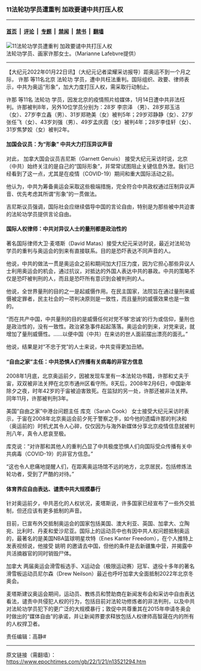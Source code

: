 ### 11法轮功学员遭重判 加政要谴中共打压人权

---

#### [首页](../../../..?n13521294) &nbsp;|&nbsp; [评论](../../../../../epoch-comment?n13521294) &nbsp;|&nbsp; [专题](../../../../../epoch-special?n13521294) &nbsp;|&nbsp; [禁闻](../../../../../epoch-news?n13521294) &nbsp;|&nbsp; [禁书](../../../../../books?n13521294) &nbsp;|&nbsp; [翻墙](https://github.com/gfw-breaker/nogfw/blob/master/README.md?n13521294)


<div><img alt="11法轮功学员遭重判 加政要谴中共打压人权" class="attachment-djy_600_400 size-djy_600_400 wp-post-image" src="https://i.epochtimes.com/assets/uploads/2022/01/id13511363-2012_1-600x400.jpg"/>
<div class="caption">
 法轮功学员、画家许那女士。（Marianne Lafebvre提供）
</div></div><hr/><div class="post_content" id="artbody" itemprop="articleBody">
 <!-- article content begin -->
 <p>
  【大纪元2022年01月22日讯】（大纪元记者梁耀采访报导）距奥运不到一个月之际，
  <ok href="https://www.epochtimes.com/gb/tag/%E8%AE%B8%E9%82%A3.html">
   许那
  </ok>
  等11名北京
  <ok href="http://cn.epochtimes.com/gb/tag/%e6%b3%95%e8%bc%aa%e5%8a%9f.html">
   法轮功
  </ok>
  学员，遭中共枉法重判。国际组织、政要、律师表示，中共为奥运“形象”，加大力度打压人权，需采取行动制止。
 </p>
 <p>
  <ok href="https://www.epochtimes.com/gb/tag/%E8%AE%B8%E9%82%A3.html">
   许那
  </ok>
  等11名
  <ok href="http://cn.epochtimes.com/gb/tag/%e6%b3%95%e8%bc%aa%e5%8a%9f.html">
   法轮功
  </ok>
  学员，因发北京的疫情照片给媒体，1月14日遭中共非法枉判。许那被判8年，另外10位学员分别为：28岁
  <ok href="http://cn.epochtimes.com/gb/tag/%e6%9d%8e%e5%ae%97%e6%be%a4.html">
   李宗泽
  </ok>
  （男）、28岁郑玉洁（女）、27岁李立鑫（男）、31岁郑艳美（女）被判5年；29岁邓静静（女）、27岁张任飞（女）、43岁刘强（男）、49岁孟庆霞（女）被判4年；28岁李佳轩（女）、31岁焦梦姣（女）被判2年。
 </p>
 <h4>
  加国会议员：为“形象” 中共大力打压异议声音
 </h4>
 <p>
  对此，
  <ok href="https://www.epochtimes.com/gb/tag/%E5%8A%A0%E6%8B%BF%E5%A4%A7%E5%9B%BD%E4%BC%9A%E8%AE%AE%E5%91%98%E5%90%89%E5%B0%BC%E6%96%AF%EF%BC%88garnett-genuis%EF%BC%89.html">
   加拿大国会议员吉尼斯（Garnett Genuis）
  </ok>
  接受大纪元采访时说，北京（中共）始终关注的是自己的“国际形象”，并常常试图阻止关键信息外泄。我们已经看到了这一点，尤其是在疫情（COVID-19）期间和重大国际活动之前。
 </p>
 <p>
  他认为，中共为筹备奥运会采取这些极端措施，完全符合中共政权通过压制异议声音、优先考虑其所谓“形象”的一贯做法。
 </p>
 <p>
  吉尼斯议员强调，国际社会应继续倡导中国的言论自由，特别是为那些被中共迫害的法轮功学员提供言论自由。
 </p>
 <h4>
  国际人权律师：中共对异议人士的量刑都是政治性的
 </h4>
 <p>
  著名国际律师大卫‧麦塔斯（David Matas）接受大纪元采访时说，最近对法轮功学员的重判与奥运会的到来有直接联系。目的是恐吓表达不同声音的人。
 </p>
 <p>
  他说，中共的做法一贯是奥运会之前和期间加大打压​​力度，因为它担心那些异议人士利用奥运会的机会，通过抗议，对抵达的外国人表达中共的暴政。中共的策略不仅是恐吓被判刑的人，而且是恐吓所有意识到会被判刑的人。
 </p>
 <p>
  他说，全世界量刑的目的之一是起威慑作用。在民主国家，法院旨在通过量刑来威慑被定罪者，民主社会的一项判决原则是一致性，而且量刑的威慑效果也是一致的。
 </p>
 <p>
  “而在共产中国，中共量刑的目的是威慑任何对党不够‘忠诚’的行为或信仰，量刑也是政治性的，没有一致性。政治紧急事件起起落落。奥运会的到来，对党来说，就增加了量刑威慑性。……以便中国（中共）在来访的世人面前摆出漂亮的面孔。”
 </p>
 <p>
  他说，结果是对“不忠于党”的人士来说，中共变得更加丑陋。
 </p>
 <h4>
  “自由之家”主任：中共恐惧人们传播有关病毒的非官方信息
 </h4>
 <p>
  2008年1月底，北京奥运前夕，因被发现车里有一本法轮功书籍，许那和丈夫于宙，双双被非法关押在北京市通州区看守所。8天后，2008年2月6日，中国新年除夕之夜，时年42岁的于宙被迫害致死。在监狱的另一处，许那还被非法关押。同年11月，许那被判刑3年。
 </p>
 <p>
  美国“自由之家”中港台问题主任
  <ok href="https://www.epochtimes.com/gb/tag/%E5%BA%93%E5%85%8B%EF%BC%88sarah-cook%EF%BC%89.html">
   库克（Sarah Cook）
  </ok>
  女士接受大纪元采访时表示，于宙在2008年北京奥运会前夕死于警察之手，如今他的遗孀许那的判决和（奥运前的）时机尤其令人心碎，仅仅因为与海外新媒体分享北京疫情信息就被判刑八年，真令人悲哀至极。
 </p>
 <p>
  库克说：“对许那和其他人的重判凸显了中共极度恐惧人们向国际受众传播有关中共病毒（COVID-19）的非官方信息。”
 </p>
 <p>
  “这也令人悲痛地提醒人们，在距离奥运场馆不远的地方，北京居民，包括修炼法轮功者，受到了严酷的对待。”
 </p>
 <h4>
  体育界应自由表达、谴责中共大规模暴行
 </h4>
 <p>
  针对奥运前夕，中共恶化的人权状况，麦塔斯说，许多国家已经宣布了一些外交抵制，但还应该有更多抵制的声音。
 </p>
 <p>
  目前，已宣布外交抵制奥运会的国家包括美国、澳大利亚、英国、加拿大、立陶宛、比利时、丹麦和爱沙尼亚。国际上的运动员中也有因中共人权问题抵制奥运的，最著名的是美国NBA篮球明星坎特（Enes Kanter Freedom），在个人推特上发表视频说，他接受
  <ok href="http://cn.epochtimes.com/gb/tag/%e5%a7%9a%e6%98%8e.html">
   姚明
  </ok>
  的邀请去中国，但他的条件是去新疆集中营，并揭露中共活摘器官的同时销毁尸体。
 </p>
 <p>
  <ok href="https://www.epochtimes.com/gb/tag/%E5%8A%A0%E6%8B%BF%E5%A4%A7.html">
   加拿大
  </ok>
  两届奥运会滑雪板选手、X运动会（极限运动赛）冠军、退役十多年的著名滑雪板运动员尼尔森（Drew Neilson）最近也呼吁加拿大全面抵制2022年北京冬奥会。
 </p>
 <p>
  麦塔斯建议奥运会期间，运动员、教练员和赞助商在新闻发布会和采访中自由表达看法，谴责中共侵犯人权的行为，包括目前对法轮功修炼者的非法判刑，以及中共对法轮功学员犯下的更广泛的大规模暴行；敦促中共尊重其在2015年申请冬奥会时做出的“媒体自由”的承诺，并让新闻界要求释放包括人权律师高智晟在内的所有的人权捍卫者。
 </p>
 <p>
  责任编辑：高静#
 </p>
 <!-- article content end -->
 <div id="below_article_ad">
 </div>
</div>


---

原文链接（需翻墙）：https://www.epochtimes.com/gb/22/1/21/n13521294.htm